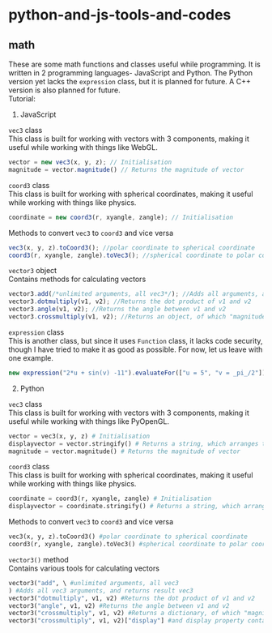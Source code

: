 # python-and-js-tools-and-codes  
## math  
These are some math functions and classes useful while programming. It is written in 2 programming languages- JavaScript and Python. The Python version yet lacks the `expression` class, but it is planned for future. A C++ version is also planned for future.  
Tutorial:  
1. JavaScript  

`vec3` class  
This class is built for working with vectors with 3 components, making it useful while working with things like WebGL.  
```javascript
vector = new vec3(x, y, z); // Initialisation
magnitude = vector.magnitude() // Returns the magnitude of vector
```  
`coord3` class  
This class is built for working with spherical coordinates, making it useful while working with things like physics.  
```javascript
coordinate = new coord3(r, xyangle, zangle); // Initialisation
```  
Methods to convert `vec3` to `coord3` and vice versa  
```javascript
vec3(x, y, z).toCoord3(); //polar coordinate to spherical coordinate
coord3(r, xyangle, zangle).toVec3(); //spherical coordinate to polar coordinate
```  
`vector3` object  
Contains methods for calculating vectors  
```javascript
vector3.add(/*unlimited arguments, all vec3*/); //Adds all arguments, and returns result vec3
vector3.dotmultiply(v1, v2); //Returns the dot product of v1 and v2
vector3.angle(v1, v2); //Returns the angle between v1 and v2
vector3.crossmultiply(v1, v2); //Returns an object, of which "magnitude" property contains magnitude of v1 to v2 cross product vector and "vector" property contains v1 to v2 cross product vector
```  
`expression` class  
This is another class, but since it uses `Function` class, it lacks code security, though I have tried to make it as good as possible. For now, let us leave with one example.  
```javascript
new expression("2*u + sin(v) -11").evaluateFor(["u = 5", "v = _pi_/2"]) // = 0
```  
2. Python  

`vec3` class  
This class is built for working with vectors with 3 components, making it useful while working with things like PyOpenGL.  
```python
vector = vec3(x, y, z) # Initialisation
displayvector = vector.stringify() # Returns a string, which arranges the components of the vector in the format it is displayed by JavaScript
magnitude = vector.magnitude() # Returns the magnitude of vector
```  
`coord3` class  
This class is built for working with spherical coordinates, making it useful while working with things like physics.  
```python
coordinate = coord3(r, xyangle, zangle) # Initialisation
displayvector = coordinate.stringify() # Returns a string, which arranges the components of the coordinate in the format it is displayed by JavaScript
```  
Methods to convert `vec3` to `coord3` and vice versa  
```python
vec3(x, y, z).toCoord3() #polar coordinate to spherical coordinate
coord3(r, xyangle, zangle).toVec3() #spherical coordinate to polar coordinate
```  
`vector3()` method  
Contains various tools for calculating vectors  
```python
vector3("add", \ #unlimited arguments, all vec3
) #Adds all vec3 arguments, and returns result vec3
vector3("dotmultiply", v1, v2) #Returns the dot product of v1 and v2
vector3("angle", v1, v2) #Returns the angle between v1 and v2
vector3("crossmultiply", v1, v2) #Returns a dictionary, of which "magnitude" property contains magnitude of v1 to v2 cross product vector, "vector" property contains v1 to v2 cross product vector,
vector3("crossmultiply", v1, v2)["display"] #and display property containing "magnitude" as magnitude of v1 to v2 cross product vector and "vector" property contains stringified form of v1 to v2 cross product vector
